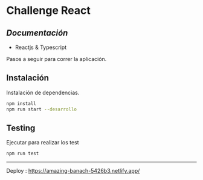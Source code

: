 # Challenge React
## _Documentación_

- Reactjs & Typescript

Pasos a seguir para correr la aplicación.

## Instalación

Instalación de dependencias.
```sh
npm install
npm run start --desarrollo
```

## Testing
Ejecutar para realizar los test
```sh
npm run test
```

-------------------------------------


Deploy : https://amazing-banach-5426b3.netlify.app/
